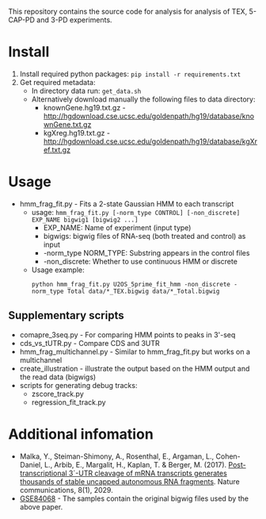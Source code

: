 This repository contains the source code for analysis for analysis of TEX, 5-CAP-PD and 3-PD experiments.

# Install
1. Install required python packages:
`pip install -r requirements.txt`
2. Get required metadata:
   * In directory data run: `get_data.sh`
   * Alternatively download manually the following files to data directory:
     * knownGene.hg19.txt.gz - http://hgdownload.cse.ucsc.edu/goldenpath/hg19/database/knownGene.txt.gz
     * kgXreg.hg19.txt.gz - http://hgdownload.cse.ucsc.edu/goldenpath/hg19/database/kgXref.txt.gz

# Usage
* hmm_frag_fit.py - Fits a 2-state Gaussian HMM to each transcript
  * usage: `hmm_frag_fit.py [-norm_type CONTROL] [-non_discrete] EXP_NAME bigwig1 [bigwig2 ...]`
    * EXP_NAME: Name of experiment (input type)
    * bigwigs: bigwig files of RNA-seq (both treated and control) as input
    * -norm_type NORM_TYPE: Substring appears in the control files
    * -non_discrete: Whether to use continuous HMM or discrete
  * Usage example: 
    ```
    python hmm_frag_fit.py U2OS_5prime_fit_hmm -non_discrete -norm_type Total data/*_TEX.bigwig data/*_Total.bigwig
    ```

## Supplementary scripts
* comapre_3seq.py - For comparing HMM points to peaks in 3'-seq
* cds_vs_tUTR.py - Compare CDS and 3UTR
* hmm_frag_multichannel.py - Similar to hmm_frag_fit.py but works on a multichannel
* create_illustration - illustrate the output based on the HMM output and the read data (bigwigs)
* scripts for generating debug tracks:
  * zscore_track.py
  * regression_fit_track.py

# Additional infomation
* Malka, Y., Steiman-Shimony, A., Rosenthal, E., Argaman, L., Cohen-Daniel, L., Arbib, E., Margalit, H., Kaplan, T. & Berger, M. (2017). [Post-transcriptional 3´-UTR cleavage of mRNA transcripts generates thousands of stable uncapped autonomous RNA fragments](https://doi.org/10.1038/s41467-017-02099-7). Nature communications, 8(1), 2029.
* [GSE84068](https://www.ncbi.nlm.nih.gov/geo/query/acc.cgi?acc=GSE84068) - The samples contain the original bigwig files used by the above paper.
